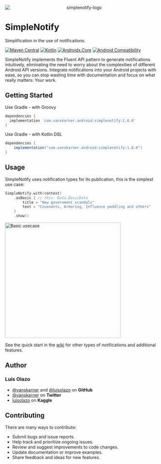 <p align="center">
  <img src="https://github.com/user-attachments/assets/0d0fd3a7-0b24-4d6a-b196-577ae2385b1b" alt="simplenotify-logo" style="display: block; margin: auto;">
</p>

SimpleNotify
============

Simplification in the use of notifications.

[![Maven Central](https://img.shields.io/badge/Maven_Central-1.0.0-blue)](https://central.sonatype.com/artifact/com.vanskarner.android/simplenotify)
[![Kotlin](https://img.shields.io/badge/Kotlin-1.7.0-blue.svg?style=flat-square)](https://kotlinlang.org/docs/whatsnew17.html)
[![Androidx.Core](https://img.shields.io/badge/androidx.core-1.13.1-6ab344)](https://developer.android.com/jetpack/androidx/releases/core?hl=es-419#1.13.1)
[![Android Compatibility](https://img.shields.io/badge/Compatible_with-API_24--35-6ab344)](https://github.com/vanskarner/SimpleNotify/actions)

SimpleNotify implements the Fluent API pattern to generate notifications intuitively, eliminating the need to worry about the complexities of different Android API versions.
Integrate notifications into your Android projects with ease, so you can stop wasting time with documentation and focus on what really matters: Your work.

Getting Started
---------------

Use Gradle - with Groovy
```Groovy
dependencies {
  implementation 'com.vanskarner.android:simplenotify:1.0.0'
}
```
Use Gradle - with Kotlin DSL
```Groovy
dependencies {
    implementation("com.vanskarner.android:simplenotify:1.0.0")
}
```

Usage
-----

SimpleNotify uses notification types for its publication, this is the simplest use case:

```kotlin
SimpleNotify.with(context)
    .asBasic { // this: Data.BasicData
        title = "New government scandals"
        text = "Covenants, Armoring, Influence peddling and others"
    }
    .show()
```

<img src="https://github.com/user-attachments/assets/c7e6eef8-3fb5-457f-b280-08731c62431d" alt="Basic usecase" width="380">

See the quick start in the [wiki](https://github.com/vanskarner/SimpleNotify/wiki) for other types of notifications and additional features.

Author
------
### Luis Olazo
- [@vanskarner](https://github.com/vanskarner) and [@luisolazo](https://github.com/LuisOlazo) on **GitHub**
- [@vanskarner](https://x.com/vanskarner) on **Twitter**
- [luisolazo](https://www.kaggle.com/luisolazo) on **Kaggle**
<!-- Luis Olazo - [@vanskarner](https://x.com/vanskarner) on **Twitter** -->

Contributing
------------

There are many ways to contribute:

- Submit bugs and issue reports.
- Help track and prioritize ongoing issues.
- Review and suggest improvements to code changes.
- Update documentation or improve examples.
- Share feedback and ideas for new features.
